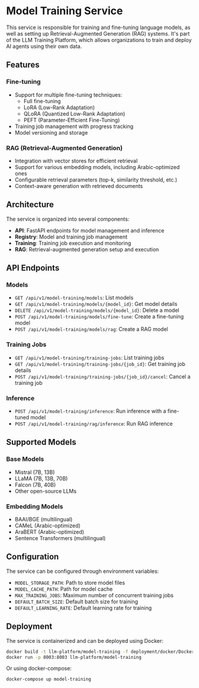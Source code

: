 # Model Training Service

This service is responsible for training and fine-tuning language models, as well as setting up Retrieval-Augmented Generation (RAG) systems. It's part of the LLM Training Platform, which allows organizations to train and deploy AI agents using their own data.

## Features

### Fine-tuning

- Support for multiple fine-tuning techniques:
  - Full fine-tuning
  - LoRA (Low-Rank Adaptation)
  - QLoRA (Quantized Low-Rank Adaptation)
  - PEFT (Parameter-Efficient Fine-Tuning)
- Training job management with progress tracking
- Model versioning and storage

### RAG (Retrieval-Augmented Generation)

- Integration with vector stores for efficient retrieval
- Support for various embedding models, including Arabic-optimized ones
- Configurable retrieval parameters (top-k, similarity threshold, etc.)
- Context-aware generation with retrieved documents

## Architecture

The service is organized into several components:

- **API**: FastAPI endpoints for model management and inference
- **Registry**: Model and training job management
- **Training**: Training job execution and monitoring
- **RAG**: Retrieval-augmented generation setup and execution

## API Endpoints

### Models

- `GET /api/v1/model-training/models`: List models
- `GET /api/v1/model-training/models/{model_id}`: Get model details
- `DELETE /api/v1/model-training/models/{model_id}`: Delete a model
- `POST /api/v1/model-training/models/fine-tune`: Create a fine-tuning model
- `POST /api/v1/model-training/models/rag`: Create a RAG model

### Training Jobs

- `GET /api/v1/model-training/training-jobs`: List training jobs
- `GET /api/v1/model-training/training-jobs/{job_id}`: Get training job details
- `POST /api/v1/model-training/training-jobs/{job_id}/cancel`: Cancel a training job

### Inference

- `POST /api/v1/model-training/inference`: Run inference with a fine-tuned model
- `POST /api/v1/model-training/rag/inference`: Run RAG inference

## Supported Models

### Base Models

- Mistral (7B, 13B)
- LLaMA (7B, 13B, 70B)
- Falcon (7B, 40B)
- Other open-source LLMs

### Embedding Models

- BAAI/BGE (multilingual)
- CAMeL (Arabic-optimized)
- AraBERT (Arabic-optimized)
- Sentence Transformers (multilingual)

## Configuration

The service can be configured through environment variables:

- `MODEL_STORAGE_PATH`: Path to store model files
- `MODEL_CACHE_PATH`: Path for model cache
- `MAX_TRAINING_JOBS`: Maximum number of concurrent training jobs
- `DEFAULT_BATCH_SIZE`: Default batch size for training
- `DEFAULT_LEARNING_RATE`: Default learning rate for training

## Deployment

The service is containerized and can be deployed using Docker:

```bash
docker build -t llm-platform/model-training -f deployment/docker/Dockerfile.model_training .
docker run -p 8003:8003 llm-platform/model-training
```

Or using docker-compose:

```bash
docker-compose up model-training
```
